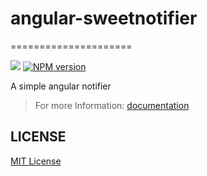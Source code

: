 # angular-sweetnotifier #
=====================

![](http://img.shields.io/badge/bower_module-v2.0.0-green.svg)
[![NPM version][npm-image]][npm-url]

A simple angular notifier


>For more Information: [documentation](http://leftstick.github.io/angular-sweetnotifier/)


## LICENSE ##

[MIT License](https://raw.githubusercontent.com/leftstick/angular-sweetnotifier/master/LICENSE)


[npm-url]: https://npmjs.org/package/angular-sweetnotifier
[npm-image]: https://badge.fury.io/js/angular-sweetnotifier.png
